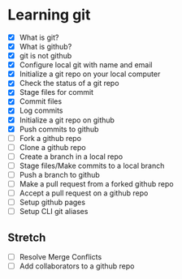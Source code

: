 # Learning git

- [x] What is git?
- [x] What is github?
- [x] git is not github
- [x] Configure local git with name and email
- [x] Initialize a git repo on your local computer
- [x] Check the status of a git repo
- [x] Stage files for commit
- [x] Commit files
- [x] Log commits
- [x] Initialize a git repo on github
- [x] Push commits to github
- [ ] Fork a github repo
- [ ] Clone a github repo
- [ ] Create a branch in a local repo
- [ ] Stage files/Make commits to a local branch
- [ ] Push a branch to github
- [ ] Make a pull request from a forked github repo
- [ ] Accept a pull request on a github repo
- [ ] Setup github pages
- [ ] Setup CLI git aliases

## Stretch

- [ ] Resolve Merge Conflicts
- [ ] Add collaborators to a github repo

